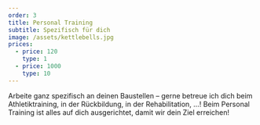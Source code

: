 ```yaml
---
order: 3
title: Personal Training
subtitle: Spezifisch für dich
image: /assets/kettlebells.jpg
prices:
  - price: 120
    type: 1
  - price: 1000
    type: 10
---
```


Arbeite ganz spezifisch an deinen Baustellen – gerne betreue ich dich beim Athletiktraining, in der Rückbildung, in der
Rehabilitation, …! Beim Personal Training ist alles auf dich ausgerichtet, damit wir dein Ziel erreichen!

